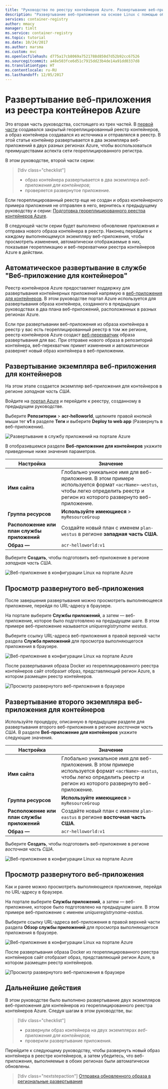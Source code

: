 ```yaml
---
title: "Руководство по реестру контейнеров Azure. Развертывание веб-приложения из реестра контейнеров Azure"
description: "Развертывание веб-приложения на основе Linux с помощью образа контейнера из геореплицируемого реестра контейнеров Azure. Вторая часть руководства из трех частей."
services: container-registry
author: mmacy
manager: timlt
ms.service: container-registry
ms.topic: tutorial
ms.date: 10/24/2017
ms.author: marsma
ms.custom: mvc
ms.openlocfilehash: d775a17cb8069a7521788d850d7d52b92cc67526
ms.sourcegitcommit: a48e503fce6d51c7915dd23b4de14a91dd0337d8
ms.translationtype: HT
ms.contentlocale: ru-RU
ms.lasthandoff: 12/05/2017
---
```

# <a name="deploy-web-app-from-azure-container-registry"></a>Развертывание веб-приложения из реестра контейнеров Azure

Это вторая часть руководства, состоящего из трех частей. В [первой части](container-registry-tutorial-prepare-registry.md) создавался закрытый геореплицированный реестр контейнеров, а образ контейнера создавался из источника и отправлялся в реестр. В этой статье контейнер развертывается в два экземпляра веб-приложений в двух разных регионах Azure, чтобы воспользоваться преимуществами аспекта сети геореплицированного регистра.

В этом руководстве, второй части серии:

> [!div class="checklist"]
> * образ контейнера развертывается в два экземпляра *веб-приложения для контейнеров*;
> * проверяется развернутое приложение.

Если геореплицированный реестр еще не создан и образ контейнерного примера приложения не отправлен в него, вернитесь к предыдущему руководству и серии: [Подготовка геореплицированного реестра контейнеров Azure](container-registry-tutorial-prepare-registry.md).

В следующей части серии будет выполнено обновление приложения и отправка нового образа контейнера в реестр. Наконец перейдите к каждому выполняющемуся экземпляру веб-приложения, чтобы просмотреть изменения, автоматически отображаемые в них, показывая георепликацию и веб-перехватчики реестра контейнеров Azure в действии.

## <a name="automatic-deployment-to-web-apps-for-containers"></a>Автоматическое развертывание в службе "Веб-приложение для контейнеров"

Реестр контейнеров Azure предоставляет поддержку для развертывания контейнерных приложений напрямую в [веб-приложения для контейнеров](../app-service/containers/index.yml). В этом руководстве портал Azure используется для развертывания образа контейнера, созданного в предыдущих руководствах в два плана веб-приложений, расположенных в разных регионах Azure.

Если при развертывании веб-приложения из образа контейнера в реестр у вас есть геореплицированный реестр в том же регионе, реестр контейнеров Azure создаст [веб-перехватчик](container-registry-webhook.md) образа развертывания для вас. При отправке нового образа в репозиторий контейнера, веб-перехватчик примет изменения и автоматически развернет новый образ контейнера в веб-приложении.

## <a name="deploy-a-web-app-for-containers-instance"></a>Развертывание экземпляра веб-приложения для контейнеров

На этом этапе создается экземпляр веб-приложения для контейнеров в регионе *западная часть США*.

Войдите на [портал Azure](https://portal.azure.com) и перейдите к реестру, созданному в предыдущем руководстве.

Выберите **Репозитории** > **acr-helloworld**, щелкните правой кнопкой мыши тег **v1** в разделе **Теги** и выберите **Deploy to web app** (Развернуть в веб-приложении).

![Развертывание в службу приложений на портале Azure][deploy-app-portal-01]

В отобразившемся разделе **Веб-приложение для контейнеров** укажите приведенные ниже значения параметров.

| Настройка | Значение |
|---|---|
| **Имя сайта** | Глобально уникальное имя для веб-приложения. В этом примере используется формат `<acrName>-westus`, чтобы легко определить реестр и регион из которого развернуто веб-приложение. |
| **Группа ресурсов** | **Используйте имеющиеся** > `myResourceGroup` |
| **Расположение или план службы приложений** | Создайте новый план с именем `plan-westus` в регионе **западная часть США**. |
| **Образ —** | `acr-helloworld:v1`

Выберите **Создать**, чтобы подготовить веб-приложение в регионе *западная часть США*.

![Веб-приложение в конфигурации Linux на портале Azure][deploy-app-portal-02]

## <a name="view-the-deployed-web-app"></a>Просмотр развернутого веб-приложения

После завершения развертывания можно просмотреть выполняющееся приложение, перейдя по URL-адресу в браузере.

На портале выберите **Службы приложений**, а затем — веб-приложение, которое было подготовлено на предыдущем шаге. В этом примере веб-приложение называется *uniqueregistryname westus*.

Выберите ссылку URL-адреса веб-приложения в правой верхней части раздела **Служба приложений** для просмотра выполняющегося приложения в браузере.

![Веб-приложение в конфигурации Linux на портале Azure][deploy-app-portal-04]

После развертывания образа Docker из геореплицированного реестра контейнеров сайт отобразит образ, представляющий регион Azure, в котором размещен реестр контейнеров.

![Просмотр развернутого веб-приложения в браузере][deployed-app-westus]

## <a name="deploy-second-web-app-for-containers-instance"></a>Развертывание второго экземпляра веб-приложения для контейнеров

Используйте процедуру, описанную в предыдущем разделе для развертывания второго веб-приложения в регионе *восточная часть США*. В разделе **Веб-приложение для контейнеров** укажите следующие значения.

| Настройка | Значение |
|---|---|
| **Имя сайта** | Глобально уникальное имя для веб-приложения. В этом примере используется формат `<acrName>-eastus`, чтобы легко определить реестр и регион из которого развернуто веб-приложение. |
| **Группа ресурсов** | **Используйте имеющиеся** > `myResourceGroup` |
| **Расположение или план службы приложений** | Создайте новый план с именем `plan-eastus` в регионе **восточная часть США**. |
| **Образ —** | `acr-helloworld:v1`

Выберите **Создать**, чтобы подготовить веб-приложение в регионе *восточная часть США*.

![Веб-приложение в конфигурации Linux на портале Azure][deploy-app-portal-06]

## <a name="view-the-deployed-web-app"></a>Просмотр развернутого веб-приложения

Как и ранее можно просмотреть выполняющееся приложение, перейдя по URL-адресу в браузере.

На портале выберите **Службы приложений**, а затем — веб-приложение, которое было подготовлено на предыдущем шаге. В этом примере веб-приложение с именем *uniqueregistryname-eastus*.

Выберите ссылку URL-адреса веб-приложения в правой верхней части раздела **Обзор службы приложений** для просмотра выполняющегося приложения в браузере.

![Веб-приложение в конфигурации Linux на портале Azure][deploy-app-portal-07]

После развертывания образа Docker из геореплицированного реестра контейнеров сайт отобразит образ, представляющий регион Azure, в котором размещен реестр контейнеров.

![Просмотр развернутого веб-приложения в браузере][deployed-app-eastus]

## <a name="next-steps"></a>Дальнейшие действия

В этом руководстве было выполнено развертывание двух экземпляров веб-приложения для контейнеров из геореплицированного реестра контейнеров Azure. Следуя шагам в этом руководстве, вы:

> [!div class="checklist"]
> * развернули образ контейнера на двух экземплярах *веб-приложения для контейнеров*;
> * проверили развертывание приложения.

Перейдите к следующему руководству, чтобы развернуть новый образ контейнера в реестре контейнеров, а затем убедитесь, что веб-приложения, выполняемые в обоих регионах были автоматически обновлены.

> [!div class="nextstepaction"]
> [Отправка обновленного образа в региональные развертывания](./container-registry-tutorial-deploy-update.md)

<!-- IMAGES -->
[deploy-app-portal-01]: ./media/container-registry-tutorial-deploy-app/deploy-app-portal-01.png
[deploy-app-portal-02]: ./media/container-registry-tutorial-deploy-app/deploy-app-portal-02.png
[deploy-app-portal-03]: ./media/container-registry-tutorial-deploy-app/deploy-app-portal-03.png
[deploy-app-portal-04]: ./media/container-registry-tutorial-deploy-app/deploy-app-portal-04.png
[deploy-app-portal-05]: ./media/container-registry-tutorial-deploy-app/deploy-app-portal-05.png
[deploy-app-portal-06]: ./media/container-registry-tutorial-deploy-app/deploy-app-portal-06.png
[deploy-app-portal-07]: ./media/container-registry-tutorial-deploy-app/deploy-app-portal-07.png
[deployed-app-westus]: ./media/container-registry-tutorial-deploy-app/deployed-app-westus.png
[deployed-app-eastus]: ./media/container-registry-tutorial-deploy-app/deployed-app-eastus.png